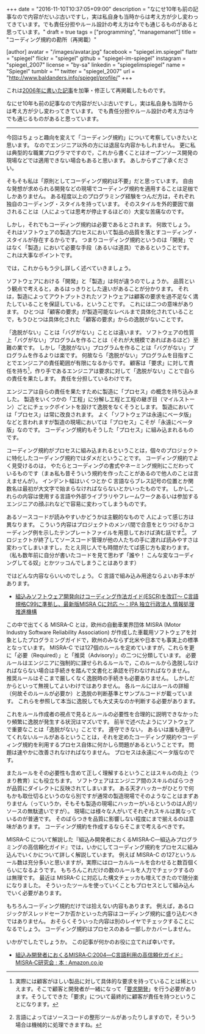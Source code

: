 +++
date = "2016-11-10T10:37:05+09:00"
description = "なにせ10年も前の記事なので内容がだいぶ古いですし，実は私自身も当時からは考え方が少し変わってきています。でも責任分担やルール設計の考え方は今でも通じるものがあると思っています。"
draft = true
tags = ["programming", "managemanet"]
title = "コーディング規約の勘所（再掲載）"

[author]
  avatar = "/images/avatar.jpg"
  facebook = "spiegel.im.spiegel"
  flattr = "spiegel"
  flickr = "spiegel"
  github = "spiegel-im-spiegel"
  instagram = "spiegel_2007"
  license = "by-sa"
  linkedin = "spiegelimspiegel"
  name = "Spiegel"
  tumblr = ""
  twitter = "spiegel_2007"
  url = "http://www.baldanders.info/spiegel/profile/"
+++

これは[2006年に書いた記事](http://www.baldanders.info/spiegel/remark/archives/000195.shtml "[鏡] コーディング規約の勘所 -- 戯れ言++")を加筆・修正して再掲載したものです。

なにせ10年も前の記事なので内容がだいぶ古いですし，実は私自身も当時からは考え方が少し変わってきています。
でも責任分担やルール設計の考え方は今でも通じるものがあると思っています。

----

今回はちょっと趣向を変えて「コーディング規約」について考察していきたいと思います。
なのでエンジニア以外の方には退屈な内容かもしれません。
更に私は典型的な職業プログラマですので，これから書くことはオープンソース開発の現場などでは適用できない場合もあると思います。
あしからずご了承ください。

そもそも私は「原則としてコーディング規約は不要」だと思っています。
自由な発想が求められる開発などの現場でコーディング規約を適用することは足枷でしかありません。
ある程度以上のプログラミング経験をつんだ方は，それぞれ独自のコーディング・スタイルを持っています。
そのスタイルを外的要因で崩されることは（人によっては思考が停止するほどの）大変な苦痛なのです。

しかし，それでもコーディング規約は必要であるとされます。
何故でしょう。
それはソフトウェアの製造プロセスにおいて製品の品質を落とすコーディング・スタイルが存在するからです。
つまりコーディング規約というのは「開発」ではなく「製造」において必要な手段（あるいは道具）であるということです。
これは大事なポイントです。

では，これからもう少し詳しく述べていきましょう。

ソフトウェアにおける「開発」と「製造」は何が違うのでしょうか。
品質という観点で考えると，あるはっきりとした違いがあることが分かります。
それは，製造によってアウトプットされたソフトウェアは顧客の要求を過不足なく満たしていることを保証している，ということです。
これには二つの意味があります。
ひとつは「顧客の要求」が製造可能なレベルまで具体化されていることで，もうひとつは具体化された「顧客の要求」からの逸脱がないことです。

「逸脱がない」ことは「バグがない」こととは違います。
ソフトウェアの性質上「バグがない」プログラムを作ることは（それが大規模であればあるほど）至難の業です。
しかし「逸脱がない」プログラムを作ることは「バグがない」プログラムを作るよりは楽です。
何故なら「逸脱がない」プログラムを目指すことでエンジニアの責任範囲が有限になるからです。
顧客は「要求」に対して責任を持ち[^rd]，作り手であるエンジニアは要求に対して「逸脱がない」ことで自らの責任を果たします。
責任を分担しているわけです。

[^rd]: 実際には顧客がほしい製品に対して具体的な要求を持っていることは稀といえます。そこで顧客と開発者が一緒になって「[要求開発](http://www.openthology.org/)」を行う必要があります。そうしてできた「要求」について最終的に顧客が責任を持つということになります。

エンジニアは自らの責任を果たすために製造に「プロセス」の概念を持ち込みました。
製造をいくつかの「工程」に分解し工程と工程の継ぎ目（マイルストーン）ごとにチェックポイントを設けて逸脱をなくそうとします。
製造においては「プロセス」は常に改良されます。
よく「ソフトウェアは永遠にベータ版」などと言われますが製造の現場においては「プロセス」こそが「永遠にベータ版」なのです。
コーディング規約もそうした「プロセス」に組み込まれるものです。

コーディング規約がプロセスに組み込まれるということは，個々のプロジェクトに特化したコーディング規約ではダメだということです。
コーディング規約でよく見受けるのは， やたらとコーディングの書式やネーミング規則にこだわっているものです（まぁ私も昔そういう規約を作ったことがあるので他人のことは言えませんが）。
インデント幅はいくつとか C 言語ならブレス記号の位置とか関数名は最初が大文字で始まらなければならないとかいったものです。
しかしこれらの内容は使用する言語や外部ライブラリやフレームワークあるいは参加するエンジニアの顔ぶれなどで容易に変わってしまうものです。

あるソースコードが読みやすいかどうかは主観的なもので 人によって感じ方は異なります。
こういう内容はプロジェクトのメンバ間で合意をとりつけるかコーディング例を示したテンプレートファイルを用意しておけば済む話です[^fmt]。
プロジェクトが終了してソースコード管理が他の人たちの手に渡れば読みやすさは変わってしまいますし，たとえ同じ人でも時間がたてば感じ方も変わります。
（私も数年前に自分が書いたコードを見て思わず「誰や！ こんな変なコーディングしてる奴」とかツッコんでしまうことはあります）

[^fmt]: 言語によってはソースコードの整形ツールがあったりしますので，そういう場合は機械的に処理できますね。

ではどんな内容ならいいのでしょう。
C 言語で組み込み用途ならよいお手本があります。 

- [組込みソフトウェア開発向けコーディング作法ガイド(ESCR)を改訂～ C言語規格C99に準拠し、最新版MISRA Cに対応 ～：IPA 独立行政法人 情報処理推進機構](http://www.ipa.go.jp/sec/reports/20140307.html)

この中で出てくる MISRA-C とは，欧州の自動車業界団体 MISRA (Motor Industry Software Reliability Association) が作成した車載用ソフトウェアを対象としたプログラミングガイドで，欧州のみならず北米や日本でも事実上の標準となっています。
MISRA-C では127個のルールを定めていますが，これらを更に「必要（Required）」と「推奨（Advisory）」の二つに分類しています。
必要ルールはエンジニアに強制的に課せられるルールで，このルールから逸脱しなければならない場合は手続きを踏んで文書化と承認を行わなければなりません。
推奨ルールはそこまで厳しくなく逸脱時の手続きも必要ありません。
しかしだからといって無視してよいわけではありません。
各ルールにはルールの詳細（何故そのルールが必要か）と逸脱の判断基準とサンプルコードが載っています。
これらを参照して本当に逸脱しても大丈夫なのか判断する必要があります。 

これをルール作成者の視点で見るとルールの必要性を合理的に説明できなかったり頻繁に逸脱が発生する状況はマズいです。
前半で述べたようにソフトウェアで重要なことは「逸脱がない」ことです。
遵守できない， あるいは誰も遵守してくれないルールがあるということは，それを定めたコーディング規約やコーディング規約を利用するプロセス自体に何かしら問題があるということです。
問題は速やかに改善されなければなりません。
プロセスは永遠にベータ版なのです。 

またルールをその必要性も含めて正しく理解するということはスキルの向上（つまり教育）にも役立ちます。
ソフトウェアはエンジニア間のスキルのばらつきが品質にダイレクトに反映されてしまいます。
ある天才ハッカーがひとりで何もかも取仕切るというのなら別ですが通常の製造現場でそのようなことはまずありません（っていうか，そもそも製造の現場にハッカーがいるというのは人的リソースの無駄遣いですが）。
現場には様々な人がいてそれぞれスキルは異なっているのが普通です。
そのばらつきを品質に影響しない程度にまで揃えるのは意味があります。
コーディング規約を作成するならそこまで考えるべきです。 

MISRA-C について解説した『組込み開発者におくるMISRA‐C―組込みプログラミングの高信頼化ガイド』では，いかにしてコーディング規約をプロセスに組み込んでいくかについて詳しく解説しています。
例えば MISRA-C の127というルール数は充分多いと思いますが，実際にはローカルルールを合わせると数百個くらいになるようです。
もちろんこれだけの数のルールを人力でチェックするのは無理です。
最近は MISRA-C に対応した構文チェッカも増えてきたので随分楽になりました。
そういったツールを使っていくこともプロセスとして組み込んでいく必要があります。 

もちろんコーディング規約だけでは拾えない内容もあります。
例えば，あるロジックがスレッドセーフか否かといった内容はコーディング規約に盛り込むべきではありません。
おそらくそういった内容は別のレイヤでチェックすることになるでしょう。
コーディング規約はプロセスのある一部しかカバーしません。

いかがでしたでしょうか。 この記事が何かのお役に立てれば幸いです。 

- [組込み開発者におくるMISRA‐C:2004―C言語利用の高信頼化ガイド : MISRA‐C研究会 : 本 : Amazon.co.jp](https://www.amazon.co.jp/%E7%B5%84%E8%BE%BC%E3%81%BF%E9%96%8B%E7%99%BA%E8%80%85%E3%81%AB%E3%81%8A%E3%81%8F%E3%82%8BMISRA%E2%80%90C-2004%E2%80%95C%E8%A8%80%E8%AA%9E%E5%88%A9%E7%94%A8%E3%81%AE%E9%AB%98%E4%BF%A1%E9%A0%BC%E5%8C%96%E3%82%AC%E3%82%A4%E3%83%89-MISRA%E2%80%90C%E7%A0%94%E7%A9%B6%E4%BC%9A/dp/4542503461)
